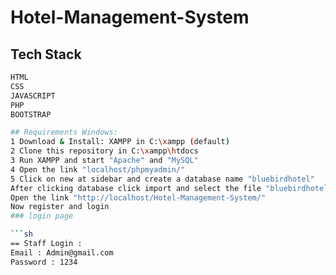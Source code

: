 # Hotel-Management-System

## Tech Stack 

```sh
HTML
CSS
JAVASCRIPT
PHP
BOOTSTRAP 

## Requirements Windows:
1 Download & Install: XAMPP in C:\xampp (default)
2 Clone this repository in C:\xampp\htdocs
3 Run XAMPP and start "Apache" and "MySQL"
4 Open the link "localhost/phpmyadmin/"
5 Click on new at sidebar and create a database name "bluebirdhotel"
After clicking database click import and select the file "bluebirdhotel.sql"
Open the link "http://localhost/Hotel-Management-System/"
Now register and login
### login page

```sh
== Staff Login :
Email : Admin@gmail.com
Password : 1234
